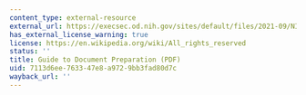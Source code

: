 ```yaml
---
content_type: external-resource
external_url: https://execsec.od.nih.gov/sites/default/files/2021-09/NIH%20Exec%20Sec%20Guide_1.pdf
has_external_license_warning: true
license: https://en.wikipedia.org/wiki/All_rights_reserved
status: ''
title: Guide to Document Preparation (PDF)
uid: 7113d6ee-7633-47e8-a972-9bb3fad80d7c
wayback_url: ''
---
```

